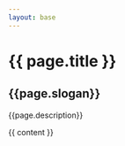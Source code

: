 ```yaml
---
layout: base
---
```


<div class="container mt-4">
  <h1>{{ page.title }}</h1>
  <h2 class="h5 text-muted">{{page.slogan}}</h5>
  <p>{{page.description}}</p>
  {{ content }}
</div>
